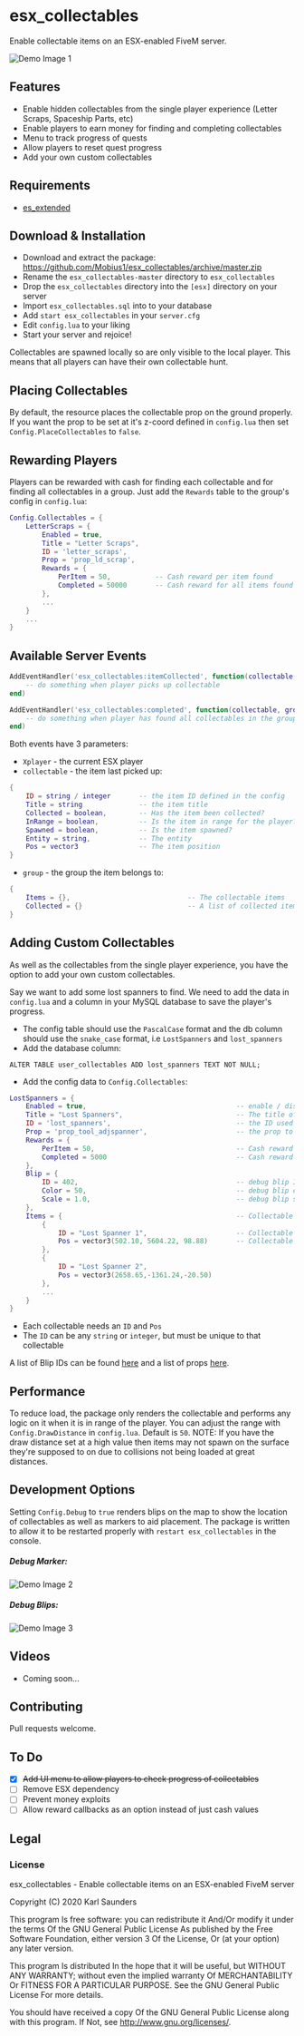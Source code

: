 # esx_collectables
Enable collectable items on an ESX-enabled FiveM server. 

![Demo Image 1](https://i.imgur.com/f1nD7Ap.gif)

## Features
* Enable hidden collectables from the single player experience (Letter Scraps, Spaceship Parts, etc)
* Enable players to earn money for finding and completing collectables
* Menu to track progress of quests
* Allow players to reset quest progress
* Add your own custom collectables

## Requirements

* [es_extended](https://github.com/ESX-Org/es_extended)

## Download & Installation

* Download and extract the package: https://github.com/Mobius1/esx_collectables/archive/master.zip
* Rename the `esx_collectables-master` directory to `esx_collectables`
* Drop the `esx_collectables` directory into the `[esx]` directory on your server
* Import `esx_collectables.sql` into to your database
* Add `start esx_collectables` in your `server.cfg`
* Edit `config.lua` to your liking
* Start your server and rejoice!

Collectables are spawned locally so are only visible to the local player. This means that all players can have their own collectable hunt.

## Placing Collectables
By default, the resource places the collectable prop on the ground properly. If you want the prop to be set at it's z-coord defined in `config.lua` then set `Config.PlaceCollectables` to `false`.

## Rewarding Players
Players can be rewarded with cash for finding each collectable and for finding all collectables in a group. Just add the `Rewards` table to the group's config in `config.lua`:

```lua
Config.Collectables = {
    LetterScraps = {
        Enabled = true,
        Title = "Letter Scraps",
        ID = 'letter_scraps',
        Prop = 'prop_ld_scrap',      
        Rewards = {
            PerItem = 50,           -- Cash reward per item found
            Completed = 50000       -- Cash reward for all items found
        },
        ...
    }
    ...
}
```

## Available Server Events

```lua
AddEventHandler('esx_collectables:itemCollected', function(collectable, group)
    -- do something when player picks up collectable
end)

AddEventHandler('esx_collectables:completed', function(collectable, group)
    -- do something when player has found all collectables in the group
end)
```

Both events have 3 parameters:
* `Xplayer` -  the current ESX player
* `collectable` - the item last picked up:
```lua
{
    ID = string / integer       -- the item ID defined in the config
    Title = string              -- the item title
    Collected = boolean,        -- Has the item been collected?
    InRange = boolean,          -- Is the item in range for the player?
    Spawned = boolean,          -- Is the item spawned?
    Entity = string,            -- The entity
    Pos = vector3               -- The item position
}
```
* `group` - the group the item belongs to:
```lua
{
    Items = {},                             -- The collectable items
    Collected = {}                          -- A list of collected item IDs
}
```


## Adding Custom Collectables
As well as the collectables from the single player experience, you have the option to add your own custom collectables.

Say we want to add some lost spanners to find. We need to add the data in `config.lua` and a column in your MySQL database to save the player's progress.

* The config table should use the `PascalCase` format and the db column should use the `snake_case` format, i.e `LostSpanners` and `lost_spanners`
* Add the database column:
```mysql
ALTER TABLE user_collectables ADD lost_spanners TEXT NOT NULL;
```
* Add the config data to `Config.Collectables`:
```lua
LostSpanners = {
    Enabled = true,                                     -- enable / disable the collectables
    Title = "Lost Spanners",                            -- The title of the collectable
    ID = 'lost_spanners',                               -- the ID used for the MySQL database column
    Prop = 'prop_tool_adjspanner',                      -- the prop to spawn for the player to collect
    Rewards = {
        PerItem = 50,                                   -- Cash reward per item found
        Completed = 5000                                -- Cash reward for all items found
    },
    Blip = {
        ID = 402,                                       -- debug blip ID
        Color = 50,                                     -- debug blip color ID
        Scale = 1.0,                                    -- debug blip scale / size
    },
    Items = {                                           -- Collectable items list
        {
            ID = "Lost Spanner 1",                      -- Collectable ID / name
            Pos = vector3(502.10, 5604.22, 98.88)       -- Collectable coordinates
        },
        {
            ID = "Lost Spanner 2",
            Pos = vector3(2658.65,-1361.24,-20.50)
        },
        ...
    }  
}
```

* Each collectable needs an `ID` and `Pos`
* The `ID` can be any `string` or `integer`, but must be unique to that collectable

A list of Blip IDs can be found [here](https://wiki.gtanet.work/index.php?title=Blips) and a list of props [here](https://pastebin.com/2BdvLA4R).

## Performance
To reduce load, the package only renders the collectable and performs any logic on it when it is in range of the player. You can adjust the range with `Config.DrawDistance` in `config.lua`. Default is `50`. NOTE: If you have the draw distance set at a high value then items may not spawn on the surface they're supposed to on due to collisions not being loaded at great distances.

## Development Options
Setting `Config.Debug` to `true` renders blips on the map to show the location of collectables as well as markers to aid placement. The package is written to allow it to be restarted properly with `restart esx_collectables` in the console.

##### Debug Marker:
![Demo Image 2](https://i.imgur.com/zUJ3osE.jpg)

##### Debug Blips:
![Demo Image 3](https://i.imgur.com/w3HRRPn.jpg)

## Videos

* Coming soon...

## Contributing
Pull requests welcome.

## To Do
- [x] ~~Add UI menu to allow players to check progress of collectables~~
- [ ] Remove ESX dependency
- [ ] Prevent money exploits
- [ ] Allow reward callbacks as an option instead of just cash values

## Legal

### License

esx_collectables - Enable collectable items on an ESX-enabled FiveM server

Copyright (C) 2020 Karl Saunders

This program Is free software: you can redistribute it And/Or modify it under the terms Of the GNU General Public License As published by the Free Software Foundation, either version 3 Of the License, Or (at your option) any later version.

This program Is distributed In the hope that it will be useful, but WITHOUT ANY WARRANTY; without even the implied warranty Of MERCHANTABILITY Or FITNESS FOR A PARTICULAR PURPOSE. See the GNU General Public License For more details.

You should have received a copy Of the GNU General Public License along with this program. If Not, see http://www.gnu.org/licenses/.